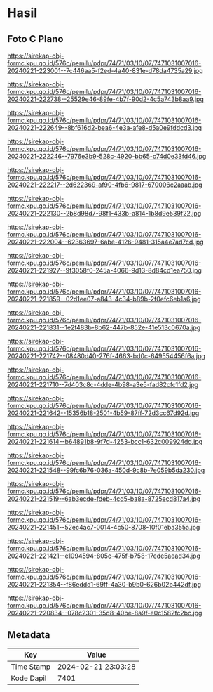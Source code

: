 # Hasil

## Foto C Plano

https://sirekap-obj-formc.kpu.go.id/576c/pemilu/pdpr/74/71/03/10/07/7471031007016-20240221-223001--7c446aa5-f2ed-4a40-831e-d78da4735a29.jpg

https://sirekap-obj-formc.kpu.go.id/576c/pemilu/pdpr/74/71/03/10/07/7471031007016-20240221-222738--25529e46-89fe-4b7f-90d2-4c5a743b8aa9.jpg

https://sirekap-obj-formc.kpu.go.id/576c/pemilu/pdpr/74/71/03/10/07/7471031007016-20240221-222649--8bf616d2-bea6-4e3a-afe8-d5a0e9fddcd3.jpg

https://sirekap-obj-formc.kpu.go.id/576c/pemilu/pdpr/74/71/03/10/07/7471031007016-20240221-222246--7976e3b9-528c-4920-bb65-c74d0e33fd46.jpg

https://sirekap-obj-formc.kpu.go.id/576c/pemilu/pdpr/74/71/03/10/07/7471031007016-20240221-222217--2d622369-af90-4fb6-9817-670006c2aaab.jpg

https://sirekap-obj-formc.kpu.go.id/576c/pemilu/pdpr/74/71/03/10/07/7471031007016-20240221-222130--2b8d98d7-98f1-433b-a814-1b8d9e539f22.jpg

https://sirekap-obj-formc.kpu.go.id/576c/pemilu/pdpr/74/71/03/10/07/7471031007016-20240221-222004--62363697-6abe-4126-9481-315a4e7ad7cd.jpg

https://sirekap-obj-formc.kpu.go.id/576c/pemilu/pdpr/74/71/03/10/07/7471031007016-20240221-221927--9f3058f0-245a-4066-9d13-8d84cd1ea750.jpg

https://sirekap-obj-formc.kpu.go.id/576c/pemilu/pdpr/74/71/03/10/07/7471031007016-20240221-221859--02d1ee07-a843-4c34-b89b-2f0efc6eb1a6.jpg

https://sirekap-obj-formc.kpu.go.id/576c/pemilu/pdpr/74/71/03/10/07/7471031007016-20240221-221831--1e2f483b-8b62-447b-852e-41e513c0670a.jpg

https://sirekap-obj-formc.kpu.go.id/576c/pemilu/pdpr/74/71/03/10/07/7471031007016-20240221-221742--08480d40-276f-4663-bd0c-649554456f6a.jpg

https://sirekap-obj-formc.kpu.go.id/576c/pemilu/pdpr/74/71/03/10/07/7471031007016-20240221-221710--7d403c8c-4dde-4b98-a3e5-fad82cfc1fd2.jpg

https://sirekap-obj-formc.kpu.go.id/576c/pemilu/pdpr/74/71/03/10/07/7471031007016-20240221-221642--15356b18-2501-4b59-87ff-72d3cc67d92d.jpg

https://sirekap-obj-formc.kpu.go.id/576c/pemilu/pdpr/74/71/03/10/07/7471031007016-20240221-221614--b64891b8-9f7d-4253-bcc1-632c009924dd.jpg

https://sirekap-obj-formc.kpu.go.id/576c/pemilu/pdpr/74/71/03/10/07/7471031007016-20240221-221548--99fc6b76-036a-450d-9c8b-7e059b5da230.jpg

https://sirekap-obj-formc.kpu.go.id/576c/pemilu/pdpr/74/71/03/10/07/7471031007016-20240221-221519--6ab3ecde-fdeb-4cd5-ba8a-8725ecd817a4.jpg

https://sirekap-obj-formc.kpu.go.id/576c/pemilu/pdpr/74/71/03/10/07/7471031007016-20240221-221451--52ec4ac7-0014-4c50-8708-10f01eba355a.jpg

https://sirekap-obj-formc.kpu.go.id/576c/pemilu/pdpr/74/71/03/10/07/7471031007016-20240221-221421--e1094594-805c-475f-b758-17ede5aead34.jpg

https://sirekap-obj-formc.kpu.go.id/576c/pemilu/pdpr/74/71/03/10/07/7471031007016-20240221-221354--f86eddd1-69ff-4a30-b9b0-626b02b442df.jpg

https://sirekap-obj-formc.kpu.go.id/576c/pemilu/pdpr/74/71/03/10/07/7471031007016-20240221-220834--078c2301-35d8-40be-8a9f-e0c1582fc2bc.jpg


## Metadata

| Key        | Value               |
| ---------- | ------------------- |
| Time Stamp | 2024-02-21 23:03:28 |
| Kode Dapil | 7401                |



